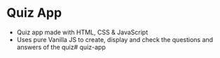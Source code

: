 # Quiz App

- Quiz app made with HTML, CSS & JavaScript
- Uses pure Vanilla JS to create, display and check the questions and answers of the quiz#   q u i z - a p p  
 
